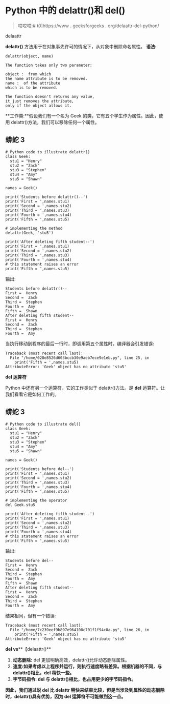 # Python 中的 delattr()和 del()

> 哎哎哎:# t0]https://www . geeksforgeeks . org/delaattr-del-python/

delaattr

**delattr()** 方法用于在对象事先许可的情况下，从对象中删除命名属性。
**语法:**

```
delattr(object, name)

The function takes only two parameter:

object :  from which 
the name attribute is to be removed.
name :  of the attribute 
which is to be removed.

The function doesn't returns any value, 
it just removes the attribute, 
only if the object allows it.
```

**工作类:**假设我们有一个名为 Geek 的类，它有五个学生作为属性。因此，使用 delattr()方法，我们可以移除任何一个属性。

## 蟒蛇 3

```
# Python code to illustrate delattr()
class Geek:
  stu1 = "Henry"
  stu2 = "Zack"
  stu3 = "Stephen"
  stu4 = "Amy"
  stu5 = "Shawn"

names = Geek()

print('Students before delattr()--')
print('First = ',names.stu1)
print('Second = ',names.stu2)
print('Third = ',names.stu3)
print('Fourth = ',names.stu4)
print('Fifth = ',names.stu5)

# implementing the method
delattr(Geek, 'stu5')

print('After deleting fifth student--')
print('First = ',names.stu1)
print('Second = ',names.stu2)
print('Third = ',names.stu3)
print('Fourth = ',names.stu4)
# this statement raises an error
print('Fifth = ',names.stu5)
```

输出:

```
Students before delattr()--
First =  Henry
Second =  Zack
Third =  Stephen
Fourth =  Amy
Fifth =  Shawn
After deleting fifth student--
First =  Henry
Second =  Zack
Third =  Stephen
Fourth =  Amy
```

当执行移动到程序的最后一行时，即调用第五个属性时，编译器会引发错误:

```
Traceback (most recent call last):
  File "/home/028e8526d603bccb30e9aeb7ece9e1eb.py", line 25, in 
    print('Fifth = ',names.stu5)
AttributeError: 'Geek' object has no attribute 'stu5'
```

**del 运算符**

Python 中还有另一个运算符，它的工作类似于 delattr()方法。是 **del** 运算符。让我们看看它是如何工作的。

## 蟒蛇 3

```
# Python code to illustrate del()
class Geek:
  stu1 = "Henry"
  stu2 = "Zack"
  stu3 = "Stephen"
  stu4 = "Amy"
  stu5 = "Shawn"

names = Geek()

print('Students before del--')
print('First = ',names.stu1)
print('Second = ',names.stu2)
print('Third = ',names.stu3)
print('Fourth = ',names.stu4)
print('Fifth = ',names.stu5)

# implementing the operator
del Geek.stu5

print('After deleting fifth student--')
print('First = ',names.stu1)
print('Second = ',names.stu2)
print('Third = ',names.stu3)
print('Fourth = ',names.stu4)
# this statement raises an error
print('Fifth = ',names.stu5)
```

输出:

```
Students before del--
First =  Henry
Second =  Zack
Third =  Stephen
Fourth =  Amy
Fifth =  Shawn
After deleting fifth student--
First =  Henry
Second =  Zack
Third =  Stephen
Fourth =  Amy
```

结果相同，但有一个错误:

```
Traceback (most recent call last):
  File "/home/7c239eef9b897e964108c701f1f94c8a.py", line 26, in 
    print('Fifth = ',names.stu5)
AttributeError: 'Geek' object has no attribute 'stu5'
```

**del vs****【delaattr()**

1.  **动态删除:** del 更加明确高效，delattr()允许动态删除属性。
2.  **速度:**如果考虑以上程序并运行，则执行速度略有差异。根据机器的不同，与 delattr()相比，del 稍快一些**。**
3.  ****字节码指令:** del 与 delattr()相比，也占用更少的字节码指令。**

**因此，我们通过说 del 比 delattr 稍快来结束比较，但是当涉及到属性的动态删除时，delattr()具有优势，因为 del 运算符不可能做到这一点。**